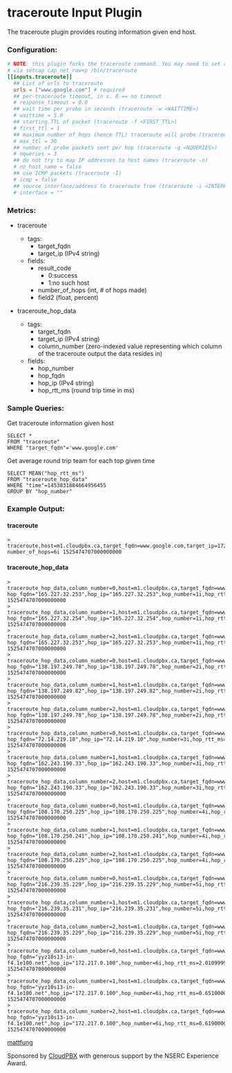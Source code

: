 # traceroute Input Plugin

The traceroute plugin provides routing information given end host.

### Configuration:

```toml
# NOTE: this plugin forks the traceroute command. You may need to set capabilities
# via setcap cap_net_raw+p /bin/traceroute
[[inputs.traceroute]]
  ## List of urls to traceroute
  urls = ["www.google.com"] # required
  ## per-traceroute timeout, in s. 0 == no timeout
  # response_timeout = 0.0
  ## wait time per probe in seconds (traceroute -w <WAITTIME>)
  # waittime = 5.0
  ## starting TTL of packet (traceroute -f <FIRST_TTL>)
  # first_ttl = 1
  ## maximum number of hops (hence TTL) traceroute will probe (traceroute -m <MAX_TTL>)
  # max_ttl = 30
  ## number of probe packets sent per hop (traceroute -q <NQUERIES>)
  # nqueries = 3
  ## do not try to map IP addresses to host names (traceroute -n)
  # no_host_name = false
  ## use ICMP packets (traceroute -I)
  # icmp = false
  ## source interface/address to traceroute from (traceroute -i <INTERFACE/SRC_ADDR>)
  # interface = ""
```

### Metrics:

- traceroute
  - tags:
    - target_fqdn 
    - target_ip (IPv4 string)
  - fields:
    - result_code
        - 0:success
      	- 1:no such host
    - number_of_hops (int, # of hops made)
    - field2 (float, percent)

- traceroute_hop_data
  - tags:
    - target_fqdn
    - target_ip (IPv4 string)
    - column_number (zero-indexed value representing which column of the traceroute output the data resides in)
  - fields:
    - hop_number
    - hop_fqdn
    - hop_ip (IPv4 string)
    - hop_rtt_ms (round trip time in ms)

### Sample Queries:

Get traceroute information given host
```
SELECT *
FROM "traceroute"
WHERE "target_fqdn"='www.google.com'
```

Get average round trip team for each top given time
```
SELECT MEAN("hop_rtt_ms")
FROM "traceroute_hop_data"
WHERE "time"=1453831884664956455
GROUP BY "hop_number"
```

### Example Output:

#### traceroute
```
> traceroute,host=m1.cloudpbx.ca,target_fqdn=www.google.com,target_ip=172.217.0.100 number_of_hops=6i 1525474707000000000
```

#### traceroute_hop_data
```
> traceroute_hop_data,column_number=0,host=m1.cloudpbx.ca,target_fqdn=www.google.com,target_ip=172.217.0.100 hop_fqdn="165.227.32.253",hop_ip="165.227.32.253",hop_number=1i,hop_rtt_ms=3.5250000953674316 1525474707000000000
> traceroute_hop_data,column_number=1,host=m1.cloudpbx.ca,target_fqdn=www.google.com,target_ip=172.217.0.100 hop_fqdn="165.227.32.254",hop_ip="165.227.32.254",hop_number=1i,hop_rtt_ms=3.071000099182129 1525474707000000000
> traceroute_hop_data,column_number=2,host=m1.cloudpbx.ca,target_fqdn=www.google.com,target_ip=172.217.0.100 hop_fqdn="165.227.32.253",hop_ip="165.227.32.253",hop_number=1i,hop_rtt_ms=3.4200000762939453 1525474707000000000
> traceroute_hop_data,column_number=0,host=m1.cloudpbx.ca,target_fqdn=www.google.com,target_ip=172.217.0.100 hop_fqdn="138.197.249.78",hop_ip="138.197.249.78",hop_number=2i,hop_rtt_ms=3.4010000228881836 1525474707000000000
> traceroute_hop_data,column_number=1,host=m1.cloudpbx.ca,target_fqdn=www.google.com,target_ip=172.217.0.100 hop_fqdn="138.197.249.82",hop_ip="138.197.249.82",hop_number=2i,hop_rtt_ms=3.5429999828338623 1525474707000000000
> traceroute_hop_data,column_number=2,host=m1.cloudpbx.ca,target_fqdn=www.google.com,target_ip=172.217.0.100 hop_fqdn="138.197.249.78",hop_ip="138.197.249.78",hop_number=2i,hop_rtt_ms=3.3429999351501465 1525474707000000000
> traceroute_hop_data,column_number=0,host=m1.cloudpbx.ca,target_fqdn=www.google.com,target_ip=172.217.0.100 hop_fqdn="72.14.219.10",hop_ip="72.14.219.10",hop_number=3i,hop_rtt_ms=2.0139999389648438 1525474707000000000
> traceroute_hop_data,column_number=1,host=m1.cloudpbx.ca,target_fqdn=www.google.com,target_ip=172.217.0.100 hop_fqdn="162.243.190.33",hop_ip="162.243.190.33",hop_number=3i,hop_rtt_ms=3.315999984741211 1525474707000000000
> traceroute_hop_data,column_number=2,host=m1.cloudpbx.ca,target_fqdn=www.google.com,target_ip=172.217.0.100 hop_fqdn="162.243.190.33",hop_ip="162.243.190.33",hop_number=3i,hop_rtt_ms=2.9059998989105225 1525474707000000000
> traceroute_hop_data,column_number=0,host=m1.cloudpbx.ca,target_fqdn=www.google.com,target_ip=172.217.0.100 hop_fqdn="108.170.250.225",hop_ip="108.170.250.225",hop_number=4i,hop_rtt_ms=1.559000015258789 1525474707000000000
> traceroute_hop_data,column_number=1,host=m1.cloudpbx.ca,target_fqdn=www.google.com,target_ip=172.217.0.100 hop_fqdn="108.170.250.241",hop_ip="108.170.250.241",hop_number=4i,hop_rtt_ms=0.7829999923706055 1525474707000000000
> traceroute_hop_data,column_number=2,host=m1.cloudpbx.ca,target_fqdn=www.google.com,target_ip=172.217.0.100 hop_fqdn="108.170.250.225",hop_ip="108.170.250.225",hop_number=4i,hop_rtt_ms=1.5080000162124634 1525474707000000000
> traceroute_hop_data,column_number=0,host=m1.cloudpbx.ca,target_fqdn=www.google.com,target_ip=172.217.0.100 hop_fqdn="216.239.35.229",hop_ip="216.239.35.229",hop_number=5i,hop_rtt_ms=2.947000026702881 1525474707000000000
> traceroute_hop_data,column_number=1,host=m1.cloudpbx.ca,target_fqdn=www.google.com,target_ip=172.217.0.100 hop_fqdn="216.239.35.231",hop_ip="216.239.35.231",hop_number=5i,hop_rtt_ms=2.9040000438690186 1525474707000000000
> traceroute_hop_data,column_number=2,host=m1.cloudpbx.ca,target_fqdn=www.google.com,target_ip=172.217.0.100 hop_fqdn="216.239.35.229",hop_ip="216.239.35.229",hop_number=5i,hop_rtt_ms=2.5940001010894775 1525474707000000000
> traceroute_hop_data,column_number=0,host=m1.cloudpbx.ca,target_fqdn=www.google.com,target_ip=172.217.0.100 hop_fqdn="yyz10s13-in-f4.1e100.net",hop_ip="172.217.0.100",hop_number=6i,hop_rtt_ms=2.010999917984009 1525474707000000000
> traceroute_hop_data,column_number=1,host=m1.cloudpbx.ca,target_fqdn=www.google.com,target_ip=172.217.0.100 hop_fqdn="yyz10s13-in-f4.1e100.net",hop_ip="172.217.0.100",hop_number=6i,hop_rtt_ms=0.6510000228881836 1525474707000000000
> traceroute_hop_data,column_number=2,host=m1.cloudpbx.ca,target_fqdn=www.google.com,target_ip=172.217.0.100 hop_fqdn="yyz10s13-in-f4.1e100.net",hop_ip="172.217.0.100",hop_number=6i,hop_rtt_ms=0.6190000176429749 1525474707000000000
```


[mattfung](https://github.com/mattfung)

Sponsored by [CloudPBX](http://CloudPBX.ca) with generous support by the NSERC Experience Award.